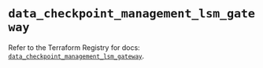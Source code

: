 # `data_checkpoint_management_lsm_gateway`

Refer to the Terraform Registry for docs: [`data_checkpoint_management_lsm_gateway`](https://registry.terraform.io/providers/checkpointsw/checkpoint/2.11.0/docs/data-sources/management_lsm_gateway).
